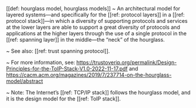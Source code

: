 [[def: hourglass model, hourglass models]]
~ An architectural model for layered systems—and specifically for the [[ref: protocol layers]] in a [[ref: protocol stack]]—in which a diversity of supporting protocols and services at the lower layers are able to support a great diversity of protocols and applications at the higher layers through the use of a single protocol in the [[ref: spanning layer]] in the middle—the “neck” of the hourglass. 

~ See also: [[ref: trust spanning protocol]].

~ For more information, see: <https://trustoverip.org/permalink/Design-Principles-for-the-ToIP-Stack-V1.0-2022-11-17.pdf> and <https://cacm.acm.org/magazines/2019/7/237714-on-the-hourglass-model/abstract> 

~ Note: The Internet’s [[ref: TCP/IP stack]] follows the hourglass model, and it is the design model for the [[ref: ToIP stack]].

